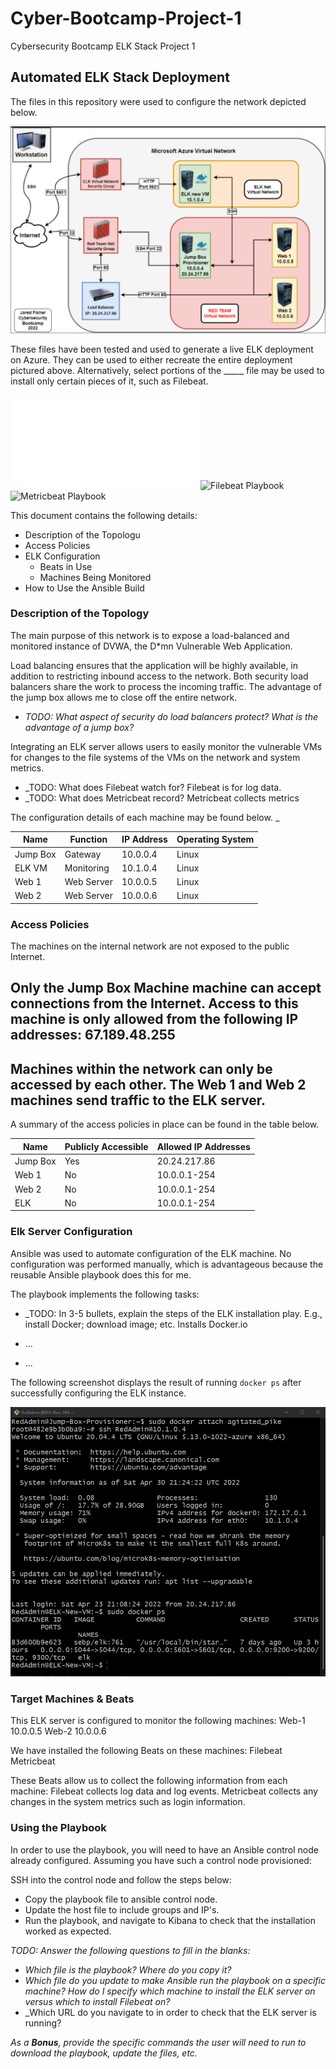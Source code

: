 # Cyber-Bootcamp-Project-1
Cybersecurity Bootcamp ELK Stack Project 1
## Automated ELK Stack Deployment

The files in this repository were used to configure the network depicted below.

![Diagram](Images/ELKdiagram.png)

These files have been tested and used to generate a live ELK deployment on Azure. They can be used to either recreate the entire deployment pictured above. Alternatively, select portions of the _____ file may be used to install only certain pieces of it, such as Filebeat.

![ELK Playbook](/Playbooks/ELK-Playbook.md)
![Filebeat Playbook](Playbooks/filebeat-playbook.yml)
![Metricbeat Playbook](Playbooks/metricbeat-playbook.yml)

This document contains the following details:
- Description of the Topologu
- Access Policies
- ELK Configuration
  - Beats in Use
  - Machines Being Monitored
- How to Use the Ansible Build


### Description of the Topology

The main purpose of this network is to expose a load-balanced and monitored instance of DVWA, the D*mn Vulnerable Web Application.

Load balancing ensures that the application will be highly available, in addition to restricting inbound access to the network. 
Both security load balancers share the work to process the incoming traffic. The advantage of the jump box allows me to close off the entire network. 
- _TODO: What aspect of security do load balancers protect? What is the advantage of a jump box?_

Integrating an ELK server allows users to easily monitor the vulnerable VMs for changes to the file systems of the VMs on the network and system metrics.
- _TODO: What does Filebeat watch for? Filebeat is for log data. 
- _TODO: What does Metricbeat record? Metricbeat collects metrics 

The configuration details of each machine may be found below.
_

| Name     | Function   | IP Address | Operating System |
|----------|------------|------------|------------------|
| Jump Box | Gateway    | 10.0.0.4   | Linux            |
| ELK VM   | Monitoring | 10.1.0.4   | Linux            |
| Web 1    | Web Server | 10.0.0.5   | Linux            |
| Web 2    | Web Server | 10.0.0.6   | Linux            |

### Access Policies

The machines on the internal network are not exposed to the public Internet. 

Only the Jump Box Machine machine can accept connections from the Internet. Access to this machine is only allowed from the following IP addresses: 67.189.48.255
- 

Machines within the network can only be accessed by each other. The Web 1 and Web 2 machines send traffic to the ELK server. 
- 

A summary of the access policies in place can be found in the table below.

| Name     | Publicly Accessible | Allowed IP Addresses |
|----------|---------------------|----------------------|
| Jump Box | Yes                 | 20.24.217.86         |
| Web 1    | No                  | 10.0.0.1-254         |
| Web 2    | No                  | 10.0.0.1-254         |
| ELK      | No                  | 10.0.0.1-254         |

### Elk Server Configuration

Ansible was used to automate configuration of the ELK machine. No configuration was performed manually, which is advantageous because the reusable Ansible playbook does this for me. 

The playbook implements the following tasks:
- _TODO: In 3-5 bullets, explain the steps of the ELK installation play. E.g., install Docker; download image; etc.
Installs Docker.io 

- ...
- ...

The following screenshot displays the result of running `docker ps` after successfully configuring the ELK instance.

![DockerPS](/Images/DockerPS.png)

### Target Machines & Beats
This ELK server is configured to monitor the following machines:
Web-1 10.0.0.5
Web-2 10.0.0.6

We have installed the following Beats on these machines:
Filebeat
Metricbeat 

These Beats allow us to collect the following information from each machine:
Filebeat collects log data and log events. Metricbeat collects any changes in the system metrics such as login information. 

### Using the Playbook
In order to use the playbook, you will need to have an Ansible control node already configured. Assuming you have such a control node provisioned: 

SSH into the control node and follow the steps below:
- Copy the playbook file to ansible control node.
- Update the host file to include groups and IP's. 
- Run the playbook, and navigate to Kibana to check that the installation worked as expected.

_TODO: Answer the following questions to fill in the blanks:_
- _Which file is the playbook? Where do you copy it?_
- _Which file do you update to make Ansible run the playbook on a specific machine? How do I specify which machine to install the ELK server on versus which to install Filebeat on?_
- _Which URL do you navigate to in order to check that the ELK server is running?

_As a **Bonus**, provide the specific commands the user will need to run to download the playbook, update the files, etc._